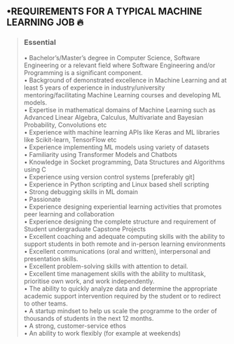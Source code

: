 **<h2>•REQUIREMENTS FOR A TYPICAL MACHINE LEARNING JOB 🔥</h2>**
>**<h3>Essential**</h3>
>• Bachelor’s/Master’s degree in Computer Science, Software Engineering or a relevant field where Software Engineering and/or Programming is a significant component.</br>
>• Background of demonstrated excellence in Machine Learning and at least 5 years of experience in industry/university mentoring/facilitating Machine Learning courses and developing ML models.</br>
>• Expertise in mathematical domains of Machine Learning such as Advanced Linear Algebra, Calculus, Multivariate and Bayesian Probability, Convolutions etc</br>
>• Experience with machine learning APIs like Keras and ML libraries like Scikit-learn, TensorFlow etc</br>
>• Experience implementing ML models using variety of datasets</br>
>• Familiarity using Transformer Models and Chatbots</br>
>• Knowledge in Socket programming, Data Structures and Algorithms using C</br>
>• Experience using version control systems [preferably git]</br>
>• Experience in Python scripting and Linux based shell scripting</br>
>• Strong debugging skills in ML domain</br>
>• Passionate</br>
>• Experience designing experiential learning activities that promotes peer learning and collaboration</br>
>• Experience designing the complete structure and requirement of Student undergraduate Capstone Projects</br>
>• Excellent coaching and adequate computing skills with the ability to support students in both remote and in-person learning environments</br>
>• Excellent communications (oral and written), interpersonal and presentation skills.</br>
>• Excellent problem-solving skills with attention to detail.</br>
>• Excellent time management skills with the ability to multitask, prioritise own work, and work independently.</br>
>• The ability to quickly analyze data and determine the appropriate academic support intervention required by the student or to redirect to other teams.</br>
>• A startup mindset to help us scale the programme to the order of thousands of students in the next 12 months.</br>
>• A strong, customer-service ethos</br>
>• An ability to work flexibly (for example at weekends)</br>